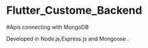 # Flutter_Custome_Backend

#Apis connecting with MongoDB

Developed in  Node.js,Express.js and Mongoose .
